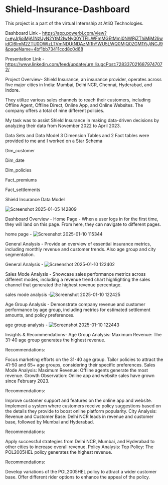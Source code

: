 # Shield-Insurance-Dashboard

This project is a part of the virtual Internship at AtliQ Technologies.

Dashboard Link - https://app.powerbi.com/view?r=eyJrIjoiMjA1NzUyN2YtM2IwNy00YTFlLWFmMGEtMmI0NWRjZThiMjM2IiwidCI6ImM2ZTU0OWIzLTVmNDUtNDAzMi1hYWU5LWQ0MjQ0ZGM1YjJjNCJ9&pageName=4bf1bb73411ccd8c0d68 

Presentation Link - https://www.linkedin.com/feed/update/urn:li:ugcPost:7283370216879747072/

Project Overview-
Shield Insurance, an insurance provider, operates across five major cities in India: Mumbai, Delhi NCR, Chennai, Hyderabad, and Indore.

They utilize various sales channels to reach their customers, including Offline Agent, Offline Direct, Online App, and Online Websites. The company offers a total of nine different policies.

My task was to assist Shield Insurance in making data-driven decisions by analyzing their data from November 2022 to April 2023.

Data Sets and Data Model 
3 Dimension Tables and 2 Fact tables were provided to me and I worked on a Star Schema

Dim_customer

Dim_date

Dim_policies

Fact_premiums

Fact_settlements

Shield Insurance Data Model

![Screenshot 2025-01-05 142809](https://github.com/user-attachments/assets/549dbe79-5bc5-43f1-b966-b3d0ae4be1e8)

Dashboard Overview -
Home Page - When a user logs in for the first time, they will land on this page. From here, they can navigate to different pages.

home page - ![Screenshot 2025-01-10 115344](https://github.com/user-attachments/assets/6bc32d17-23e1-40b7-a782-8f299e7d0dc4)

General Analysis - Provide an overview of essential insurance metrics, including monthly revenue and customer trends. Also age group and city segmentation.

General Analysis - ![Screenshot 2025-01-10 122402](https://github.com/user-attachments/assets/5b7a333d-3442-43d6-9775-5ea80eb1d14f)

Sales Mode Analysis - Showcase sales performance metrics across different modes, including a revenue trend chart highlighting the sales channel that generated the highest revenue percentage.

sales mode analysis -![Screenshot 2025-01-10 122425](https://github.com/user-attachments/assets/4814ea49-84c8-4633-bc49-092aa9112536)

Age Group Analysis - Demonstrate company revenue and customer performance by age group, including metrics for estimated settlement amounts, and policy preferences.

age group analysis - ![Screenshot 2025-01-10 122443](https://github.com/user-attachments/assets/700a177d-8fff-4775-9aae-05560582b50f)

Insights & Recommendations-
Age Group Analysis:
Maximum Revenue: The 31-40 age group generates the highest revenue.

Recommendations:

Focus marketing efforts on the 31-40 age group.
Tailor policies to attract the 41-50 and 65+ age groups, considering their specific preferences.
Sales Mode Analysis:
Maximum Revenue: Offline agents generate the most revenue. Growth Observation: Online app and website sales have grown since February 2023.

Recommendations:

Improve customer support and features on the online app and website.
Implement a system where customers receive policy suggestions based on the details they provide to boost online platform popularity.
City Analysis:
Revenue and Customer Base: Delhi NCR leads in revenue and customer base, followed by Mumbai and Hyderabad.

Recommendations:

Apply successful strategies from Delhi NCR, Mumbai, and Hyderabad to other cities to increase overall revenue.
Policy Analysis:
Top Policy: The POL2005HEL policy generates the highest revenue.

Recommendations:

Develop variations of the POL2005HEL policy to attract a wider customer base.
Offer different rider options to enhance the appeal of the policy.

